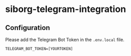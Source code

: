 # siborg-telegram-integration

## Configuration

Please add the Telegram Bot Token in the `.env.local` file.

```env
TELEGRAM_BOT_TOKEN=[YOURTOKEN]
```